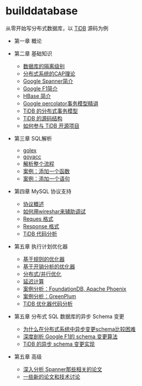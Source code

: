 # builddatabase
从零开始写分布式数据库，以 [TiDB](https://github.com/pingcap/tidb) 源码为例

*	第一章 概论

*	第二章 基础知识
	*	[数据库的隔离级别]()
	*	[分布式系统的CAP理论]()
	*	[Google Spanner简介]()
	*	[Google F1简介]()
	*	[HBase 简介]()
	*	[Google percolator事务模型精讲]()
	*	[TiDB 的分布式事务模型]()
	*	[TiDB 的源码结构]()
	*	[如何参与 TiDB 开源项目]()
	
*	第三章 SQL解析
	*	[golex]()
	*	[goyacc]()
	*	[解析整个流程]()
	*	[案例：添加一个函数]()
	*	[案例：添加一个语句]()
	
*	第四章 MySQL 协议支持
	*	[协议概述]()
	*	[如何用wireshar来辅助调试]()
	*	[Reques 格式]()
	*	[Response 格式]()
	*	[TiDB 代码分析]()
		 
*	第五章 执行计划优化器 	
	* [基于规则的优化器]()
	* [基于开销分析的优化器]()
	*	[分布式/并行优化]()
	*	[延迟计算]()
	*	[案例分析：FoundationDB, Apache Phoenix]()
	*	[案例分析：GreenPlum]()
	*	[TiDB 优化器代码分析]()
	
*	第五章 分布式 SQL 数据库的异步 Schema 变更 	
	* [为什么在分布式系统中异步变更schema比较困难]()
	* [深度剖析 Google F1的 schema 变更算法]()
	*	[TiDB 的异步 schema 变更实现]()
	
		
* 第五章 高级
	*	[深入分析 Spanner那些相关的论文]()
	*	[一些新的论文和技术讨论]()
